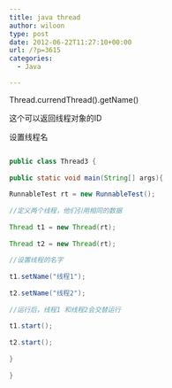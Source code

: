 ```yaml
---
title: java thread
author: wiloon
type: post
date: 2012-06-22T11:27:10+00:00
url: /?p=3615
categories:
  - Java

---
```

Thread.currendThread().getName()
  
这个可以返回线程对象的ID

设置线程名

```java

public class Thread3 {
  
public static void main(String[] args){
  
RunnableTest rt = new RunnableTest();
  
//定义两个线程，他们引用相同的数据
  
Thread t1 = new Thread(rt);
  
Thread t2 = new Thread(rt);
  
//设置线程的名字
  
t1.setName("线程1");
  
t2.setName("线程2");
  
//运行后，线程1 和线程2会交替运行
  
t1.start();
  
t2.start();
  
}
  
}

```